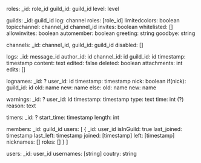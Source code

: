 roles:
    _id: role_id
	guild_id: guild_id
	level: level

guilds:
	_id: guild_id
	log: channel
    roles: [role_id]
    limitedcolors: boolean
    topicchannel: channel_id channel_id
    invites: boolean
    whitelisted: []
    allowinvites: boolean
    automember: boolean
    greeting: string
    goodbye: string

channels:
    _id: channel_id,
    guild_id: guild_id
    disabled: []

logs:
	_id: message_id
	author_id: id
    channel_id: id
    guild_id: id
	timestamp: timestamp
	content: text
    edited: false
    deleted: boolean
    attachments: int
    edits: []

lognames:
    _id: ?
    user_id: id
    timestamp: timestamp
    nick: boolean
    if(nick):
        guild_id: id
        old: name
        new: name
    else:
        old: name
        new: name

warnings:
	_id: ?
	user_id: id
	timestamp: timestamp
	type: text
	time: int (?)
	reason: text

timers:
	_id: ?
	start_time: timestamp
	length: int

members:
    _id: guild_id
    users: [
        {
            _id: user_id
            isInGuild: true
            last_joined: timestamp
            last_left: timestamp
            joined: [timestamp]
            left: [timestamp]
            nicknames: []
            roles: []
        }
    ]

users:
    _id: user_id
    usernames: [string]
    coutry: string
